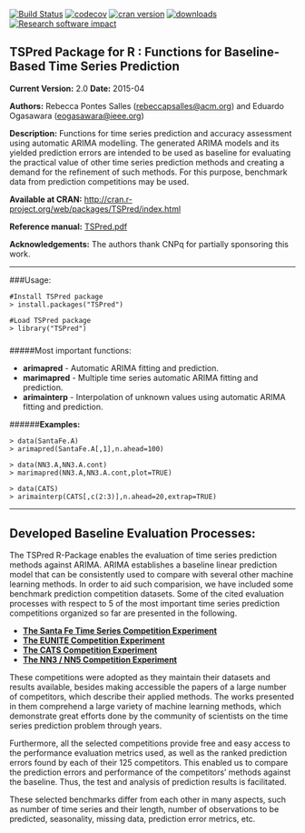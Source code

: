 [![Build Status](https://travis-ci.org/RebeccaSalles/TSPred.svg?branch=master)](https://travis-ci.org/RebeccaSalles/TSPred)
[![codecov](https://codecov.io/gh/RebeccaSalles/TSPred/branch/master/graph/badge.svg)](https://codecov.io/gh/RebeccaSalles/TSPred)
[![cran version](http://www.r-pkg.org/badges/version/TSPred)](http://cran.r-project.org/package=TSPred)
[![downloads](http://cranlogs.r-pkg.org/badges/TSPred)](http://cranlogs.r-pkg.org/badges/TSPred)
[![Research software impact](http://depsy.org/api/package/cran/TSPred/badge.svg)](http://depsy.org/package/r/TSPred)

## TSPred Package for R : Functions for Baseline-Based Time Series Prediction

__Current Version:__ 2.0
__Date:__ 2015-04

__Authors:__ Rebecca Pontes Salles (<rebeccapsalles@acm.org>) and Eduardo Ogasawara (<eogasawara@ieee.org>)
 
__Description:__ Functions for time series prediction and accuracy assessment using automatic ARIMA modelling. The generated ARIMA models and its yielded prediction errors are intended to be used as baseline for evaluating the practical value of other time series prediction methods and creating a demand for the refinement of such methods. For this purpose, benchmark data from prediction competitions may be used.

__Available at CRAN:__ <http://cran.r-project.org/web/packages/TSPred/index.html>

__Reference manual:__ [TSPred.pdf](http://cran.r-project.org/web/packages/TSPred/TSPred.pdf)

__Acknowledgements:__ The authors thank CNPq for partially sponsoring this work.

---
###Usage:
~~~~~~
#Install TSPred package
> install.packages("TSPred")

#Load TSPred package
> library("TSPred")
~~~~~~
#####
#####Most important functions:

* __arimapred__ - Automatic ARIMA fitting and prediction.
* __marimapred__ - Multiple time series automatic ARIMA fitting and prediction.
* __arimainterp__ - Interpolation of unknown values using automatic ARIMA fitting and prediction.

######__Examples:__
~~~~~~
> data(SantaFe.A)
> arimapred(SantaFe.A[,1],n.ahead=100)

> data(NN3.A,NN3.A.cont)
> marimapred(NN3.A,NN3.A.cont,plot=TRUE)

> data(CATS)
> arimainterp(CATS[,c(2:3)],n.ahead=20,extrap=TRUE)
~~~~~~

---
Developed Baseline Evaluation Processes:
--
The TSPred R-Package enables the evaluation of time series prediction methods against ARIMA. ARIMA establishes a baseline linear prediction model that can be consistently used to compare with several other machine learning methods. In order to aid such comparision, we have included some benchmark prediction competition datasets. Some of the cited evaluation processes with respect to 5 of the most important time series prediction competitions organized so far are presented in the following.

* __[The Santa Fe Time Series Competition Experiment](https://sourceforge.net/p/gpca/wiki/Santa%20Fe%20Competition/)__
* __[The EUNITE Competition Experiment](https://sourceforge.net/p/gpca/wiki/EUNITE%20Competition/)__
* __[The CATS Competition Experiment](https://sourceforge.net/p/gpca/wiki/CATS%20Competition/)__
* __[The NN3 / NN5 Competition Experiment](https://sourceforge.net/p/gpca/wiki/NN3-NN5%20Competition/)__

These competitions were adopted as they maintain their datasets and results available, besides making accessible the papers of a large number of competitors, which describe their applied methods. The works presented in them comprehend a large variety of machine learning methods, which demonstrate great efforts done by the community of scientists on the time series prediction problem through years.

Furthermore, all the selected competitions provide free and easy access to the performance evaluation metrics used, as well as the ranked prediction errors found by each of their 125 competitors. This enabled us to compare the prediction errors and performance of the competitors’ methods against the baseline. Thus, the test and analysis of prediction results is facilitated.

These selected benchmarks differ from each other in many aspects, such as number of time series and their length, number of observations to be predicted, seasonality, missing data, prediction error metrics, etc.

